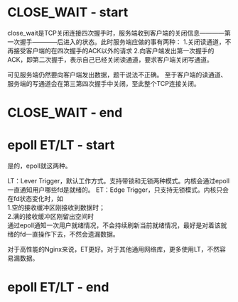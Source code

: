 # CLOSE_WAIT - start #
close_wait是TCP关闭连接四次握手时，服务端收到客户端的关闭信息————第一次握手————后进入的状态。此时服务端应做的事有两种：
1.关闭读通道，不再接受客户端的在四次握手的ACK以外的请求
2.向客户端发出第一次握手的ACK，即第二次握手，表示自己已经关闭读通道，要求客户端关闭写通道。

可见服务端仍然要向客户端发出数据，题干说法不正确。
至于客户端的读通道、服务端的写通道会在第三第四次握手中关闭，至此整个TCP连接关闭。
# CLOSE_WAIT - end #

# epoll ET/LT - start #
是的，epoll就这两种。

LT：Lever Trigger，默认工作方式。支持带锁和无锁两种模式。内核会通过epoll一直通知用户哪些fd是就绪的。
ET：Edge Trigger，只支持无锁模式。内核只会在fd状态变化时，如  
    1.空的接收缓冲区刚接收到数据时；  
    2.满的接收缓冲区刚留出空间时  
通过epoll通知一次用户就绪情况，不会持续刷新当前就绪情况，最好是对着该就绪的fd一直操作下去，不然会遗漏数据。  

对于高性能的Nginx来说，ET更好。对于其他通用网络库，更多使用LT，不然容易漏数据。
# epoll ET/LT - end #
